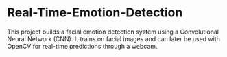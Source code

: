 # Real-Time-Emotion-Detection
This project builds a facial emotion detection system using a Convolutional Neural Network (CNN). It trains on facial images  and can later be used with OpenCV for real-time predictions through a webcam.
